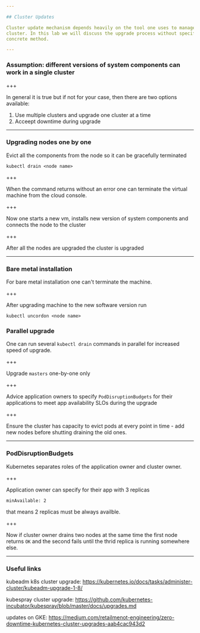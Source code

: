 ```yaml
---

## Cluster Updates

Cluster update mechanism depends heavily on the tool one uses to manage the
cluster. In this lab we will discuss the upgrade process without specifying the
concrete method.

---
```


### Assumption: different versions of system components can work in a single cluster

+++

In general it is true but if not for your case, then there are two options
available:

1. Use multiple clusters and upgrade one cluster at a time
2. Acceept downtime during upgrade

---

### Upgrading nodes one by one

Evict all the components from the node so it can be gracefully terminated

```
kubectl drain <node name>
```

+++

When the command returns without an error one can terminate the virtual
machine from the cloud console.

+++

Now one starts a new vm, installs new version of system components and connects
the node to the cluster

+++

After all the nodes are upgraded the cluster is upgraded

---

### Bare metal installation

For bare metal installation one can't terminate the machine.

+++

After upgrading machine to the new software version run 

```
kubectl uncordon <node name>
```

### Parallel upgrade

One can run several `kubectl drain` commands in parallel for increased speed of
upgrade.

+++

Upgrade `masters` one-by-one only

+++

Advice application owners to specify `PodDisruptionBudgets` for their
applications to meet app availability SLOs during the upgrade

+++

Ensure the cluster has capacity to evict pods at every point in time - add new
nodes before shutting draining the old ones.

---

### PodDisruptionBudgets

Kubernetes separates roles of the application owner and cluster owner.

+++

Application owner can specify for their app with 3 replicas

```
minAvailable: 2
```

that means 2 replicas must be always availble.

+++

Now if cluster owner drains two nodes at the same time the first node returns
`OK` and the second fails until the thrid replica is running somewhere else.

---

### Useful links

kubeadm k8s cluster upgrade:
  https://kubernetes.io/docs/tasks/administer-cluster/kubeadm-upgrade-1-8/

kubespray cluster upgrade:
  https://github.com/kubernetes-incubator/kubespray/blob/master/docs/upgrades.md

updates on GKE:
  https://medium.com/retailmenot-engineering/zero-downtime-kubernetes-cluster-upgrades-aab4cac943d2

